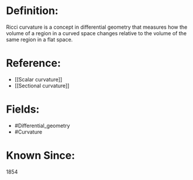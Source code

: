 

# Definition:
Ricci curvature is a concept in differential geometry that measures how the volume of a region in a curved space changes relative to the volume of the same region in a flat space.

# Reference:
- [[Scalar curvature]]
- [[Sectional curvature]]

# Fields: 
- #Differential_geometry
- #Curvature

# Known Since:
1854

